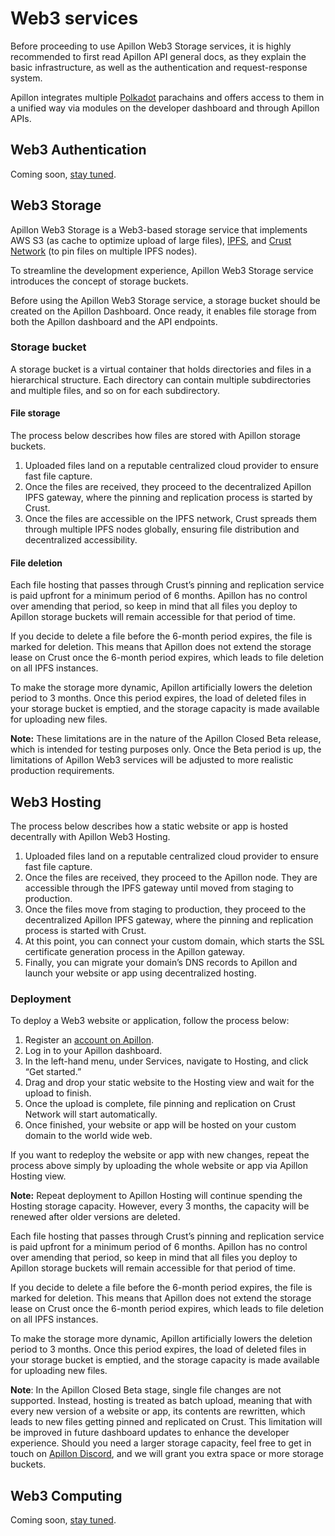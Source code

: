 # Web3 services

Before proceeding to use Apillon Web3 Storage services, it is highly recommended to first read Apillon API general docs, as they explain the basic infrastructure, as well as the authentication and request-response system.

Apillon integrates multiple [Polkadot](https://polkadot.network/) parachains and offers access to them in a unified way via modules on the developer dashboard and through Apillon APIs.

## Web3 Authentication

Coming soon, [stay tuned](https://discord.gg/yX3gTw36C4).

## Web3 Storage

Apillon Web3 Storage is a Web3-based storage service that implements AWS S3 (as cache to optimize upload of large files), [IPFS](https://ipfs.tech/), and [Crust Network](https://crust.network/) (to pin files on multiple IPFS nodes).

To streamline the development experience, Apillon Web3 Storage service introduces the concept of storage buckets.

Before using the Apillon Web3 Storage service, a storage bucket should be created on the Apillon Dashboard. Once ready, it enables file storage from both the Apillon dashboard and the API endpoints.

### Storage bucket

A storage bucket is a virtual container that holds directories and files in a hierarchical structure. Each directory can contain multiple subdirectories and multiple files, and so on for each subdirectory.

#### File storage

The process below describes how files are stored with Apillon storage buckets.

1. Uploaded files land on a reputable centralized cloud provider to ensure fast file capture.
2. Once the files are received, they proceed to the decentralized Apillon IPFS gateway, where the pinning and replication process is started by Crust.
3. Once the files are accessible on the IPFS network, Crust spreads them through multiple IPFS nodes globally, ensuring file distribution and decentralized accessibility.

#### File deletion

Each file hosting that passes through Crust’s pinning and replication service is paid upfront for a minimum period of 6 months. Apillon has no control over amending that period, so keep in mind that all files you deploy to Apillon storage buckets will remain accessible for that period of time.

If you decide to delete a file before the 6-month period expires, the file is marked for deletion. This means that Apillon does not extend the storage lease on Crust once the 6-month period expires, which leads to file deletion on all IPFS instances.

To make the storage more dynamic, Apillon artificially lowers the deletion period to 3 months. Once this period expires, the load of deleted files in your storage bucket is emptied, and the storage capacity is made available for uploading new files.

**Note:** These limitations are in the nature of the Apillon Closed Beta release, which is intended for testing purposes only. Once the Beta period is up, the limitations of Apillon Web3 services will be adjusted to more realistic production requirements.

## Web3 Hosting

The process below describes how a static website or app is hosted decentrally with Apillon Web3 Hosting.

1. Uploaded files land on a reputable centralized cloud provider to ensure fast file capture.
2. Once the files are received, they proceed to the Apillon node. They are accessible through the IPFS gateway until moved from staging to production. 
3. Once the files move from staging to production, they proceed to the decentralized Apillon IPFS gateway, where the pinning and replication process is started with Crust. 
4. At this point, you can connect your custom domain, which starts the SSL certificate generation process in the Apillon gateway.
5. Finally, you can migrate your domain’s DNS records to Apillon and launch your website or app using decentralized hosting.

### Deployment

To deploy a Web3 website or application, follow the process below: 

1. Register an [account on Apillon](https://app.apillon.io/register).
2. Log in to your Apillon dashboard.
3. In the left-hand menu, under Services, navigate to Hosting, and click “Get started.”
4. Drag and drop your static website to the Hosting view and wait for the upload to finish.
6. Once the upload is complete, file pinning and replication on Crust Network will start automatically.
7. Once finished, your website or app will be hosted on your custom domain to the world wide web.

If you want to redeploy the website or app with new changes, repeat the process above simply by uploading the whole website or app via Apillon Hosting view.

**Note:** Repeat deployment to Apillon Hosting will continue spending the Hosting storage capacity. However, every 3 months, the capacity will be renewed after older versions are deleted.

Each file hosting that passes through Crust’s pinning and replication service is paid upfront for a minimum period of 6 months. Apillon has no control over amending that period, so keep in mind that all files you deploy to Apillon storage buckets will remain accessible for that period of time.

If you decide to delete a file before the 6-month period expires, the file is marked for deletion. This means that Apillon does not extend the storage lease on Crust once the 6-month period expires, which leads to file deletion on all IPFS instances.

To make the storage more dynamic, Apillon artificially lowers the deletion period to 3 months. Once this period expires, the load of deleted files in your storage bucket is emptied, and the storage capacity is made available for uploading new files.

**Note**: In the Apillon Closed Beta stage, single file changes are not supported. Instead, hosting is treated as batch upload, meaning that with every new version of a website or app, its contents are rewritten, which leads to new files getting pinned and replicated on Crust. This limitation will be improved in future dashboard updates to enhance the developer experience. Should you need a larger storage capacity, feel free to get in touch on [Apillon Discord](https://discord.gg/yX3gTw36C4), and we will grant you extra space or more storage buckets.

## Web3 Computing

Coming soon, [stay tuned](https://discord.gg/yX3gTw36C4).
